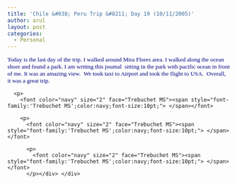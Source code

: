 ```yaml
---
title: 'Chile &#038; Peru Trip &#8211; Day 19 (10/11/2005)'
author: arul
layout: post
categories:
  - Personal
---
```

<div id="msgcns!A7680953F5FDC114!481" class="bvMsg">
  <div>
    <p>
      <font color="navy" size="2"><span style="font-family:'Trebuchet MS';color:navy;font-size:10pt;">Today is the last day of the trip. I walked around Mira Flores area. I walked along the ocean shore and found a park. I am writing this journal<font face="Trebuchet MS"><span>  </span>sitting in the park with pacific ocean in front of me. </font></span></font><font color="navy" size="2"><span style="font-family:'Trebuchet MS';color:navy;font-size:10pt;">It was an amazing view.<font face="Trebuchet MS"><span>  </span>We took taxi to Airport and took the flight to USA.<span>  </span>Overall, it was a great trip. </font></span></font> 
      
      <p>
        <font color="navy" size="2" face="Trebuchet MS"><span style="font-family:'Trebuchet MS';color:navy;font-size:10pt;"> </span></font> 
        
        <p>
          <font color="navy" size="2" face="Trebuchet MS"><span style="font-family:'Trebuchet MS';color:navy;font-size:10pt;"> </span></font> 
          
          <p>
            <font color="navy" size="2" face="Trebuchet MS"><span style="font-family:'Trebuchet MS';color:navy;font-size:10pt;"> </span></font>
          </p></div> </div>
